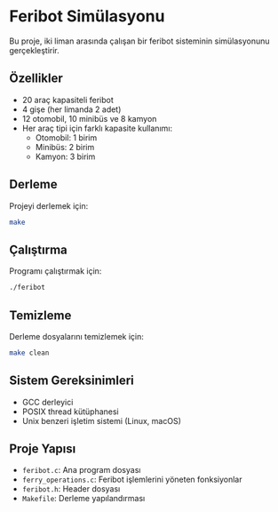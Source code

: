 # Feribot Simülasyonu

Bu proje, iki liman arasında çalışan bir feribot sisteminin simülasyonunu gerçekleştirir.

## Özellikler

- 20 araç kapasiteli feribot
- 4 gişe (her limanda 2 adet)
- 12 otomobil, 10 minibüs ve 8 kamyon
- Her araç tipi için farklı kapasite kullanımı:
  - Otomobil: 1 birim
  - Minibüs: 2 birim
  - Kamyon: 3 birim

## Derleme

Projeyi derlemek için:

```bash
make
```

## Çalıştırma

Programı çalıştırmak için:

```bash
./feribot
```

## Temizleme

Derleme dosyalarını temizlemek için:

```bash
make clean
```

## Sistem Gereksinimleri

- GCC derleyici
- POSIX thread kütüphanesi
- Unix benzeri işletim sistemi (Linux, macOS)

## Proje Yapısı

- `feribot.c`: Ana program dosyası
- `ferry_operations.c`: Feribot işlemlerini yöneten fonksiyonlar
- `feribot.h`: Header dosyası
- `Makefile`: Derleme yapılandırması 